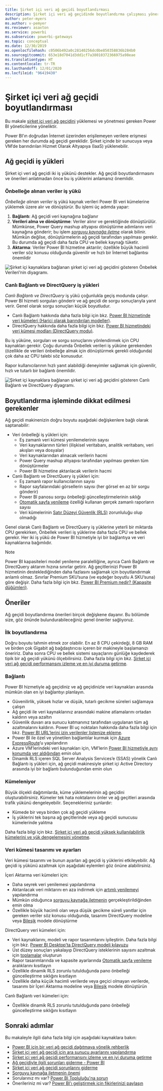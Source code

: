 ```yaml
---
title: Şirket içi veri ağ geçidi boyutlandırması
description: Şirket içi veri ağ geçidinde boyutlandırma çalışması yönergeleri.
author: peter-myers
ms.author: v-pemyer
ms.reviewer: asaxton
ms.service: powerbi
ms.subservice: powerbi-gateways
ms.topic: conceptual
ms.date: 12/30/2019
ms.openlocfilehash: c0506b492a0c28140256dc0be850358836b284b0
ms.sourcegitcommit: 653e18d7041d3dd1cf7a38010372366975a98eae
ms.translationtype: HT
ms.contentlocale: tr-TR
ms.lasthandoff: 12/01/2020
ms.locfileid: "96419430"
---
```

# <a name="on-premises-data-gateway-sizing"></a>Şirket içi veri ağ geçidi boyutlandırması

Bu makale [şirket içi veri ağ geçidini](../connect-data/service-gateway-onprem.md) yüklemesi ve yönetmesi gereken Power BI yöneticilerine yöneliktir.

Power BI’ın doğrudan İnternet üzerinden erişilemeyen verilere erişmesi gereken her durumda ağ geçidi gereklidir. Şirket içinde bir sunucuya veya VM’de barındırılan Hizmet Olarak Altyapıya (IaaS) yüklenebilir.

## <a name="gateway-workloads"></a>Ağ geçidi iş yükleri

Şirket içi veri ağ geçidi iki iş yükünü destekler. Ağ geçidi boyutlandırmasını ve önerileri anlatmadan önce bu iş yüklerini anlamanız önemlidir.

### <a name="cached-data-workload"></a>Önbelleğe alınan veriler iş yükü

_Önbelleğe alınan veriler_ iş yükü kaynak verileri Power BI veri kümelerine yüklemek üzere alır ve dönüştürür. Bu işlemi üç adımda yapar:

1. **Bağlantı**: Ağ geçidi veri kaynağına bağlanır
1. **Verileri alma ve dönüştürme**: Veriler alınır ve gerektiğinde dönüştürülür. Mümkünse, Power Query mashup altyapısı dönüştürme adımlarını veri kaynağına gönderir; bu işlem _[sorguyu kaynağa iletme](power-query-folding.md)_ olarak bilinir. Mümkün değilse, dönüştürmelerin ağ geçidi tarafından yapılması gerekir. Bu durumda ağ geçidi daha fazla CPU ve bellek kaynağı tüketir.
1. **Aktarma**: Veriler Power BI hizmetine aktarılır; özellikle büyük hacimli veriler söz konusu olduğunda güvenilir ve hızlı bir İnternet bağlantısı önemlidir

![Şirket içi kaynaklara bağlanan şirket içi veri ağ geçidini gösteren Önbellek Verileri’nin diyagramı.](media/gateway-onprem-sizing/gateway-onprem-workload-cached-data.png)

### <a name="live-connection-and-directquery-workloads"></a>Canlı Bağlantı ve DirectQuery iş yükleri

_Canlı Bağlantı ve DirectQuery_ iş yükü çoğunlukla geçiş modunda çalışır. Power BI hizmeti sorguları gönderir ve ağ geçidi de sorgu sonuçlarıyla yanıt verir. Genel olarak sorgu sonuçları küçük boyutludur.

- Canlı Bağlantı hakkında daha fazla bilgi için bkz. [Power BI hizmetinde veri kümeleri (Harici olarak barındırılan modeller)](../connect-data/service-datasets-understand.md#external-hosted-models).
- DirectQuery hakkında daha fazla bilgi için bkz. [Power BI hizmetindeki veri kümesi modları (DirectQuery modu)](../connect-data/service-dataset-modes-understand.md#directquery-mode).

Bu iş yüküne, sorguları ve sorgu sonuçlarını yönlendirmek için CPU kaynakları gerekir. Çoğu durumda Önbellek verileri iş yüküne gerekenden (özellikle de verileri önbelleğe almak için dönüştürmek gerekli olduğunda) çok daha az CPU talebi söz konusudur.

Rapor kullanıcılarının hızlı yanıt alabildiği deneyimler sağlamak için güvenilir, hızlı ve tutarlı bir bağlantı önemlidir.

![Şirket içi kaynaklara bağlanan şirket içi veri ağ geçidini gösteren Canlı Bağlantı ve DirectQuery diyagramı.](media/gateway-onprem-sizing/gateway-onprem-workload-liveconnection-directquery.png)

## <a name="sizing-considerations"></a>Boyutlandırma işleminde dikkat edilmesi gerekenler

Ağ geçidi makinenizin doğru boyutu aşağıdaki değişkenlere bağlı olarak saptanabilir:

- Veri önbelleği iş yükleri için:
  - Eş zamanlı veri kümesi yenilemelerinin sayısı
  - Veri kaynaklarının türleri (ilişkisel veritabanı, analitik veritabanı, veri akışları veya dosyalar)
  - Veri kaynaklarından alınacak verilerin hacmi
  - Power Query mashup altyapısı tarafından yapılması gereken tüm dönüştürmeler
  - Power BI hizmetine aktarılacak verilerin hacmi
- Canlı Bağlantı ve DirectQuery iş yükleri için:
  - Eş zamanlı rapor kullanıcılarının sayısı
  - Rapor sayfalarındaki görsellerin sayısı (her görsel en az bir sorgu gönderir)
  - Power BI panosu sorgu önbelleği güncelleştirmelerinin sıklığı
  - [Otomatik sayfa yenileme](../create-reports/desktop-automatic-page-refresh.md) özelliği kullanan gerçek zamanlı raporların sayısı
  - Veri kümelerinin [Satır Düzeyi Güvenlik (RLS)](../create-reports/desktop-rls.md) zorunluluğu olup olmadığı

Genel olarak Canlı Bağlantı ve DirectQuery iş yüklerine yeterli bir miktarda CPU gerekirken, Önbellek verileri iş yüklerine daha fazla CPU ve bellek gerekir. Her iki iş yükü de Power BI hizmetiyle iyi bir bağlantıya ve veri kaynaklarına bağımlıdır.

> [!NOTE]
> Power BI kapasiteleri model yenileme paralelliğine, ayrıca Canlı Bağlantı ve DirectQuery aktarım hızına sınırlar getirir. Ağ geçitlerinizi Power BI hizmetinin desteklediğinden daha fazlasını sağlamak için boyutlandırmak anlamlı olmaz. Sınırlar Premium SKU’suna (ve eşdeğer boyutlu A SKU’suna) göre değişir. Daha fazla bilgi için bkz. [Power BI Premium nedir? (Kapasite düğümleri)](../admin/service-premium-what-is.md#capacity-nodes).

## <a name="recommendations"></a>Öneriler

Ağ geçidi boyutlandırma önerileri birçok değişkene dayanır. Bu bölümde size, göz önünde bulundurabileceğiniz genel öneriler sağlıyoruz.

### <a name="initial-sizing"></a>İlk boyutlandırma

Doğru boyutu tahmin etmek zor olabilir. En az 8 CPU çekirdeği, 8 GB RAM ve birden çok Gigabit ağ bağdaştırıcısı içeren bir makineyle başlamanızı öneririz. Daha sonra CPU ve bellek sistemi sayaçlarını günlüğe kaydederek tipik bir ağ geçidi yükünü ölçebilirsiniz. Daha fazla bilgi için bkz. [Şirket içi veri ağ geçidi performansını izleme ve en iyi duruma getirme](/data-integration/gateway/service-gateway-performance).

### <a name="connectivity"></a>Bağlantı

Power BI hizmetiyle ağ geçidiniz ve ağ geçidinizle veri kaynakları arasında mümkün olan en iyi bağlantıyı planlayın.

- Güvenilirlik, yüksek hızlar ve düşük, tutarlı gecikme süreleri sağlamaya çalışın
- Ağ geçidi ile veri kaynaklarınız arasındaki makine atlamalarını ortadan kaldırın veya azaltın
- Güvenlik duvarı ara sunucu katmanınız tarafından uygulanan tüm ağ azaltmalarını kaldırın. Power BI uç noktaları hakkında daha fazla bilgi için bkz. [Power BI URL’lerini izin verilenler listenize ekleme](../admin/power-bi-whitelist-urls.md).
- Power BI ile özel ve yönetilen bağlantılar kurmak için [Azure ExpressRoute](/azure/expressroute/expressroute-introduction)’u yapılandırın
- Azure VM’lerindeki veri kaynakları için, VM’lerin [Power BI hizmetiyle aynı konumda yer aldığından](../admin/service-admin-where-is-my-tenant-located.md) emin olun
- Dinamik RLS içeren SQL Server Analysis Services’e (SSAS) yönelik Canlı Bağlantı iş yükleri için, ağ geçidi makinesiyle şirket içi Active Directory arasında iyi bir bağlantı bulunduğundan emin olun

### <a name="clustering"></a>Kümeleniyor

Büyük ölçekli dağıtımlarda, küme yüklemelerinin ağ geçidini oluşturabilirsiniz. Kümeler tek hata noktalarını önler ve ağ geçitleri arasında trafik yükünü dengeleyebilir. Seçenekleriniz şunlardır:

- Kümede bir veya birden çok ağ geçidi yükleme
- İş yüklerini tek başına ağ geçitlerinde veya ağ geçidi sunucusu kümelerinde yalıtma

Daha fazla bilgi için bkz. [Şirket içi veri ağ geçidi yüksek kullanılabilirlik kümelerini ve yük dengelemesini yönetme](/data-integration/gateway/service-gateway-high-availability-clusters).

### <a name="dataset-design-and-settings"></a>Veri kümesi tasarımı ve ayarları

Veri kümesi tasarımı ve bunun ayarları ağ geçidi iş yüklerini etkileyebilir. Ağ geçidi iş yükünü azaltmak için aşağıdaki eylemleri göz önüne alabilirsiniz.

İçeri Aktarma veri kümeleri için:

- Daha seyrek veri yenilemesi yapılandırma
- Aktarılacak veri miktarını en aza indirmek için [artımlı yenilemeyi](../admin/service-premium-incremental-refresh.md) yapılandırma
- Mümkün olduğunca [sorguyu kaynağa iletmenin](power-query-folding.md) gerçekleştirildiğinden emin olma
- Özellikle büyük hacimli olan veya düşük gecikme süreli yanıtlar için gereken veriler söz konusu olduğunda, tasarımı DirectQuery modeline veya [Bileşik](../connect-data/service-dataset-modes-understand.md#composite-mode) modele dönüştürme

DirectQuery veri kümeleri için:

- Veri kaynaklarını, modeli ve rapor tasarımlarını iyileştirin. Daha fazla bilgi için bkz. [Power BI Desktop’ta DirectQuery modeli kılavuzu](directquery-model-guidance.md)
- Üst düzey sonuçları yakalayıp DirectQuery isteklerinin sayısını azaltmak için [toplamalar](../transform-model/desktop-aggregations.md) oluşturun
- Rapor tasarımlarında ve kapasite ayarlarında [Otomatik sayfa yenileme](../create-reports/desktop-automatic-page-refresh.md) aralıklarını kısıtlayın
- Özellikle dinamik RLS zorunlu tutulduğunda pano önbelleği güncelleştirme sıklığını kısıtlayın
- Özellikle daha küçük hacimli verilerde veya geçici olmayan verilerde, tasarımı bir İçeri Aktarma modeline veya [Bileşik](../connect-data/service-dataset-modes-understand.md#composite-mode) modele dönüştürün

Canlı Bağlantı veri kümeleri için:

- Özellikle dinamik RLS zorunlu tutulduğunda pano önbelleği güncelleştirme sıklığını kısıtlayın

## <a name="next-steps"></a>Sonraki adımlar

Bu makaleyle ilgili daha fazla bilgi için aşağıdaki kaynaklara bakın:

- [Power BI için bir veri ağ geçidi dağıtmaya yönelik rehberlik](../connect-data/service-gateway-deployment-guidance.md)
- [Şirket içi veri ağ geçidi için ara sunucu ayarlarını yapılandırma](/data-integration/gateway/service-gateway-proxy)
- [Şirket içi veri ağ geçidi performansını izleme ve en iyi duruma getirme](/data-integration/gateway/service-gateway-performance)
- [Ağ geçidiyle ilgili sorunları giderme - Power BI](../connect-data/service-gateway-onprem-tshoot.md)
- [Şirket içi veri ağ geçidi sorunlarını giderme](/data-integration/gateway/service-gateway-tshoot)
- [Sorguyu kaynağa iletmenin önemi](power-query-folding.md)
- Sorularınız mı var? [Power BI Topluluğu'na sorun](https://community.powerbi.com/)
- Önerileriniz mi var? [Power BI'ı geliştirmek için fikirlerinizi paylaşın](https://ideas.powerbi.com)
